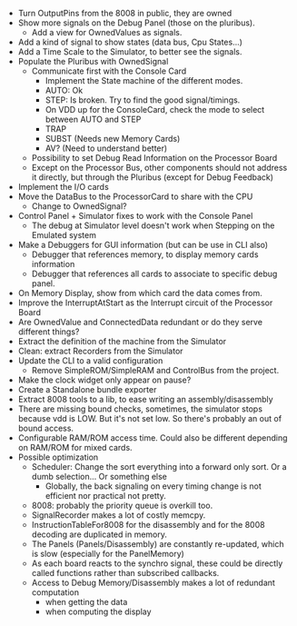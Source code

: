 * Turn OutputPins from the 8008 in public, they are owned
* Show more signals on the Debug Panel (those on the pluribus).
    * Add a view for OwnedValues as signals.
* Add a kind of signal to show states (data bus, Cpu States...)
* Add a Time Scale to the Simulator, to better see the signals.
* Populate the Pluribus with OwnedSignal
    * Communicate first with the Console Card
        * Implement the State machine of the different modes.
        * AUTO: Ok
        * STEP: Is broken. Try to find the good signal/timings.
        * On VDD up for the ConsoleCard, check the mode to select between AUTO and STEP
        * TRAP
        * SUBST (Needs new Memory Cards)
        * AV? (Need to understand better)
    * Possibility to set Debug Read Information on the Processor Board
    * Except on the Processor Bus, other components should not address it directly, but through the Pluribus (except for
      Debug Feedback)
* Implement the I/O cards
* Move the DataBus to the ProcessorCard to share with the CPU
    * Change to OwnedSignal?
* Control Panel + Simulator fixes to work with the Console Panel
    * The debug at Simulator level doesn't work when Stepping on the Emulated system
* Make a Debuggers for GUI information (but can be use in CLI also)
  * Debugger that references memory, to display memory cards information
  * Debugger that references all cards to associate to specific debug panel.
* On Memory Display, show from which card the data comes from.
* Improve the InterruptAtStart as the Interrupt circuit of the Processor Board
* Are OwnedValue and ConnectedData redundant or do they serve different things?
* Extract the definition of the machine from the Simulator
* Clean: extract Recorders from the Simulator
* Update the CLI to a valid configuration
    * Remove SimpleROM/SimpleRAM and ControlBus from the project.
* Make the clock widget only appear on pause?
* Create a Standalone bundle exporter
* Extract 8008 tools to a lib, to ease writing an assembly/disassembly
* There are missing bound checks, sometimes, the simulator stops because vdd is LOW. But it's not set low. So there's
  probably an out of bound access.
* Configurable RAM/ROM access time. Could also be different depending on RAM/ROM for mixed cards.
* Possible optimization
    * Scheduler: Change the sort everything into a forward only sort. Or a dumb selection... Or something else
        * Globally, the back signaling on every timing change is not efficient nor practical not pretty.
    * 8008: probably the priority queue is overkill too.
    * SignalRecorder makes a lot of costly memcpy.
    * InstructionTableFor8008 for the disassembly and for the 8008 decoding are duplicated in memory.
    * The Panels (Panels/Disassembly) are constantly re-updated, which is slow (especially for the PanelMemory)
    * As each board reacts to the synchro signal, these could be directly called functions rather than subscribed
      callbacks.
    * Access to Debug Memory/Disassembly makes a lot of redundant computation
        * when getting the data
        * when computing the display
